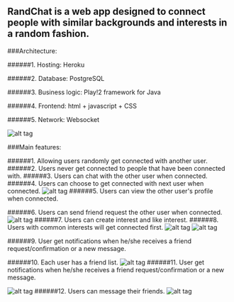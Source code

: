 ## RandChat is a web app designed to connect people with similar backgrounds and interests in a random fashion.

###Architecture:

######1. Hosting: Heroku

######2. Database: PostgreSQL

######3. Business logic: Play!2 framework for Java

######4. Frontend: html + javascript + CSS 

######5. Network: Websocket 

![alt tag](https://vast-gorge-5265.herokuapp.com/assets/images/demo_pic1.png)

###Main features:

######1. Allowing users randomly get connected with another user.
######2. Users never get connected to people that have been connected with.
######3. Users can chat with the other user when connected.
######4. Users can choose to get connected with next user when connected.
![alt tag](https://vast-gorge-5265.herokuapp.com/assets/images/demo_pic2.png)
######5. Users can view the other user's profile when connected.

######6. Users can send friend request the other user when connected.
![alt tag](https://vast-gorge-5265.herokuapp.com/assets/images/demo_pic3.png)
######7. Users can create interest and like interest.
######8. Users with common interests will get connected first.
![alt tag](https://vast-gorge-5265.herokuapp.com/assets/images/demo_pic4.png)
![alt tag](https://vast-gorge-5265.herokuapp.com/assets/images/demo_pic8.png)

######9. User get notifications when he/she receives a friend request/confirmation or a new message.

######10. Each user has a friend list.
![alt tag](https://vast-gorge-5265.herokuapp.com/assets/images/demo_pic6.png)
######11. User get notifications when he/she receives a friend request/confirmation or a new message.

![alt tag](https://vast-gorge-5265.herokuapp.com/assets/images/demo_pic9.png)
######12. Users can message their friends.
![alt tag](https://vast-gorge-5265.herokuapp.com/assets/images/demo_pic5.png)



